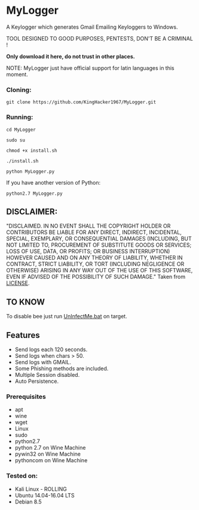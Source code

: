 # MyLogger
A Keylogger which generates Gmail Emailing Keyloggers to Windows. 

TOOL DESIGNED TO GOOD PURPOSES, PENTESTS, DON'T BE A CRIMINAL !

**Only download it here, do not trust in other places.**

NOTE: MyLogger just have official support for latin languages in this moment.

### Cloning:
```
git clone https://github.com/KingHacker1967/MyLogger.git
```

### Running:
```
cd MyLogger
```

```
sudo su
```

```
chmod +x install.sh
```

```
./install.sh
```

```
python MyLogger.py
```

If you have another version of Python:

```
python2.7 MyLogger.py
```

## DISCLAIMER: 

"DISCLAIMED. IN NO EVENT SHALL THE COPYRIGHT HOLDER OR CONTRIBUTORS BE LIABLE
FOR ANY DIRECT, INDIRECT, INCIDENTAL, SPECIAL, EXEMPLARY, OR CONSEQUENTIAL
DAMAGES (INCLUDING, BUT NOT LIMITED TO, PROCUREMENT OF SUBSTITUTE GOODS OR
SERVICES; LOSS OF USE, DATA, OR PROFITS; OR BUSINESS INTERRUPTION) HOWEVER
CAUSED AND ON ANY THEORY OF LIABILITY, WHETHER IN CONTRACT, STRICT LIABILITY,
OR TORT (INCLUDING NEGLIGENCE OR OTHERWISE) ARISING IN ANY WAY OUT OF THE USE
OF THIS SOFTWARE, EVEN IF ADVISED OF THE POSSIBILITY OF SUCH DAMAGE."
Taken from [LICENSE](LICENSE).

## TO KNOW
To disable bee just run [UnInfectMe.bat](UnInfectMe.bat) on target.

## Features 

- Send logs each 120 seconds.
- Send logs when chars > 50.
- Send logs with GMAIL.
- Some Phishing methods are included.
- Multiple Session disabled.
- Auto Persistence.

### Prerequisites

* apt
* wine
* wget
* Linux
* sudo
* python2.7
* python 2.7 on Wine Machine
* pywin32 on Wine Machine
* pythoncom on Wine Machine

### Tested on:

+ Kali Linux - ROLLING
+ Ubuntu 14.04-16.04 LTS
+ Debian 8.5

